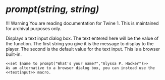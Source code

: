 # *prompt(string, string)*

!!! Warning
    You are reading documentation for Twine 1. This is maintained for archival purposes only.

Displays a text input dialog box. The text entered here will be the value of the function. The first string you give it is the message to display to the player. The second is the default value for the text input. This is a browser built-in.

```twee
<<set $name to prompt("What's your name?","Alyssa P. Hacker")>>
As an alternative to a browser dialog box, you can instead use the <<textinput>> macro.
```
